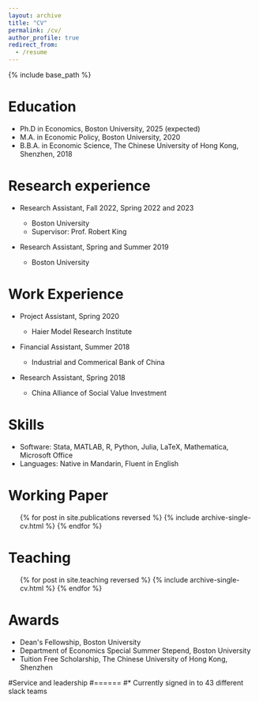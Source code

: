 ```yaml
---
layout: archive
title: "CV"
permalink: /cv/
author_profile: true
redirect_from:
  - /resume
---
```


{% include base_path %}

Education
======
* Ph.D in Economics, Boston University, 2025 (expected)
* M.A. in Economic Policy, Boston University, 2020
* B.B.A. in Economic Science, The Chinese University of Hong Kong, Shenzhen, 2018

Research experience
======
* Research Assistant, Fall 2022, Spring 2022 and 2023
  * Boston University
  * Supervisor: Prof. Robert King

* Research Assistant, Spring and Summer 2019
  * Boston University


Work Experience
======
* Project Assistant, Spring 2020
  * Haier Model Research Institute
 
* Financial Assistant, Summer 2018
  * Industrial and Commerical Bank of China

* Research Assistant, Spring 2018
  * China Alliance of Social Value Investment
  
Skills
======
* Software: Stata, MATLAB, R, Python, Julia, LaTeX, Mathematica, Microsoft Office
* Languages: Native in Mandarin, Fluent in English


Working Paper
======
  <ul>{% for post in site.publications reversed %}
    {% include archive-single-cv.html %}
  {% endfor %}</ul>
  
  
Teaching
======
  <ul>{% for post in site.teaching reversed %}
    {% include archive-single-cv.html %}
  {% endfor %}</ul>

Awards
======
* Dean's Fellowship, Boston University
* Department of Economics Special Summer Stepend, Boston University
* Tuition Free Scholarship, The Chinese University of Hong Kong, Shenzhen

  
#Service and leadership
#======
#* Currently signed in to 43 different slack teams
